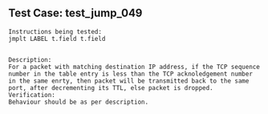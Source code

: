 Test Case: test_jump_049
-----------------------

    Instructions being tested:
	jmplt LABEL t.field t.field


	Description:
	For a packet with matching destination IP address, if the TCP sequence number in the table entry is less than the TCP acknoledgement number in the same enrty, then packet will be transmitted back to the same port, after decrementing its TTL, else packet is dropped.
	Verification:
	Behaviour should be as per description.
